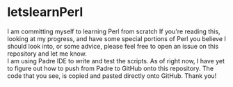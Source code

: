 # letslearnPerl
I am committing myself to learning Perl from scratch 
If you're reading this, looking at my progress, and have some special portions of Perl you believe I should look into, or some advice, please feel free to open an issue on this repository and let me know.  
I am using Padre IDE to write and test the scripts.  As of right now, I have yet to figure out how to push from Padre to GitHub onto this repository.  The code that you see, is copied and pasted directly onto GitHub.
Thank you!  
